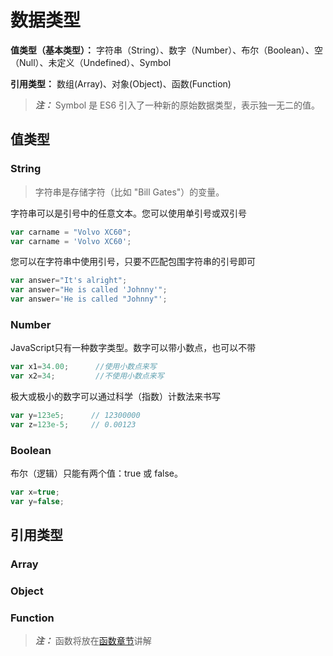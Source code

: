 # 数据类型

**值类型（基本类型）：** 字符串（String）、数字（Number）、布尔（Boolean）、空（Null）、未定义（Undefined）、Symbol

**引用类型：** 数组(Array)、对象(Object)、函数(Function)

> ***注：*** Symbol 是 ES6 引入了一种新的原始数据类型，表示独一无二的值。

## 值类型

### String

> 字符串是存储字符（比如 "Bill Gates"）的变量。

字符串可以是引号中的任意文本。您可以使用单引号或双引号
```javascript
var carname = "Volvo XC60";
var carname = 'Volvo XC60';
```
您可以在字符串中使用引号，只要不匹配包围字符串的引号即可
```javascript
var answer="It's alright";
var answer="He is called 'Johnny'";
var answer='He is called "Johnny"';
```

### Number

JavaScript只有一种数字类型。数字可以带小数点，也可以不带

```javascript
var x1=34.00;      //使用小数点来写
var x2=34;         //不使用小数点来写
```

极大或极小的数字可以通过科学（指数）计数法来书写
```javascript
var y=123e5;      // 12300000
var z=123e-5;     // 0.00123
```

### Boolean

布尔（逻辑）只能有两个值：true 或 false。
```javascript
var x=true;
var y=false;
```

## 引用类型

### Array

### Object

### Function

> ***注：*** 函数将放在[函数章节](04_函数)讲解